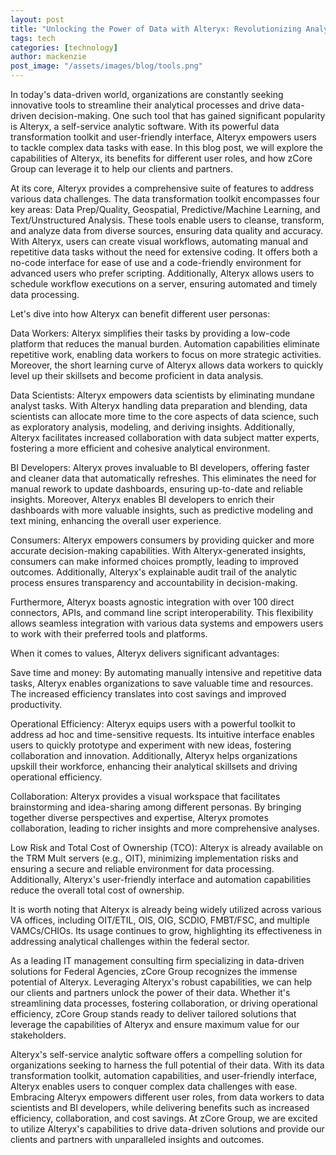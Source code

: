 ```yaml
---
layout: post
title: "Unlocking the Power of Data with Alteryx: Revolutionizing Analytics and Automation"
tags: tech
categories: [technology]
author: mackenzie
post_image: "/assets/images/blog/tools.png"
---
```


In today's data-driven world, organizations are constantly seeking innovative tools to streamline their analytical processes and drive data-driven decision-making. One such tool that has gained significant popularity is Alteryx, a self-service analytic software. With its powerful data transformation toolkit and user-friendly interface, Alteryx empowers users to tackle complex data tasks with ease. In this blog post, we will explore the capabilities of Alteryx, its benefits for different user roles, and how zCore Group can leverage it to help our clients and partners.

At its core, Alteryx provides a comprehensive suite of features to address various data challenges. The data transformation toolkit encompasses four key areas: Data Prep/Quality, Geospatial, Predictive/Machine Learning, and Text/Unstructured Analysis. These tools enable users to cleanse, transform, and analyze data from diverse sources, ensuring data quality and accuracy. With Alteryx, users can create visual workflows, automating manual and repetitive data tasks without the need for extensive coding. It offers both a no-code interface for ease of use and a code-friendly environment for advanced users who prefer scripting. Additionally, Alteryx allows users to schedule workflow executions on a server, ensuring automated and timely data processing.

Let's dive into how Alteryx can benefit different user personas:

Data Workers: Alteryx simplifies their tasks by providing a low-code platform that reduces the manual burden. Automation capabilities eliminate repetitive work, enabling data workers to focus on more strategic activities. Moreover, the short learning curve of Alteryx allows data workers to quickly level up their skillsets and become proficient in data analysis.

Data Scientists: Alteryx empowers data scientists by eliminating mundane analyst tasks. With Alteryx handling data preparation and blending, data scientists can allocate more time to the core aspects of data science, such as exploratory analysis, modeling, and deriving insights. Additionally, Alteryx facilitates increased collaboration with data subject matter experts, fostering a more efficient and cohesive analytical environment.

BI Developers: Alteryx proves invaluable to BI developers, offering faster and cleaner data that automatically refreshes. This eliminates the need for manual rework to update dashboards, ensuring up-to-date and reliable insights. Moreover, Alteryx enables BI developers to enrich their dashboards with more valuable insights, such as predictive modeling and text mining, enhancing the overall user experience.

Consumers: Alteryx empowers consumers by providing quicker and more accurate decision-making capabilities. With Alteryx-generated insights, consumers can make informed choices promptly, leading to improved outcomes. Additionally, Alteryx's explainable audit trail of the analytic process ensures transparency and accountability in decision-making.

Furthermore, Alteryx boasts agnostic integration with over 100 direct connectors, APIs, and command line script interoperability. This flexibility allows seamless integration with various data systems and empowers users to work with their preferred tools and platforms.

When it comes to values, Alteryx delivers significant advantages:

Save time and money: By automating manually intensive and repetitive data tasks, Alteryx enables organizations to save valuable time and resources. The increased efficiency translates into cost savings and improved productivity.

Operational Efficiency: Alteryx equips users with a powerful toolkit to address ad hoc and time-sensitive requests. Its intuitive interface enables users to quickly prototype and experiment with new ideas, fostering collaboration and innovation. Additionally, Alteryx helps organizations upskill their workforce, enhancing their analytical skillsets and driving operational efficiency.

Collaboration: Alteryx provides a visual workspace that facilitates brainstorming and idea-sharing among different personas. By bringing together diverse perspectives and expertise, Alteryx promotes collaboration, leading to richer insights and more comprehensive analyses.

Low Risk and Total Cost of Ownership (TCO): Alteryx is already available on the TRM Mult servers (e.g., OIT), minimizing implementation risks and ensuring a secure and reliable environment for data processing. Additionally, Alteryx's user-friendly interface and automation capabilities reduce the overall total cost of ownership.

It is worth noting that Alteryx is already being widely utilized across various VA offices, including OIT/ETIL, OIS, OIG, SCDIO, FMBT/FSC, and multiple VAMCs/CHIOs. Its usage continues to grow, highlighting its effectiveness in addressing analytical challenges within the federal sector.

As a leading IT management consulting firm specializing in data-driven solutions for Federal Agencies, zCore Group recognizes the immense potential of Alteryx. Leveraging Alteryx's robust capabilities, we can help our clients and partners unlock the power of their data. Whether it's streamlining data processes, fostering collaboration, or driving operational efficiency, zCore Group stands ready to deliver tailored solutions that leverage the capabilities of Alteryx and ensure maximum value for our stakeholders.

Alteryx's self-service analytic software offers a compelling solution for organizations seeking to harness the full potential of their data. With its data transformation toolkit, automation capabilities, and user-friendly interface, Alteryx enables users to conquer complex data challenges with ease. Embracing Alteryx empowers different user roles, from data workers to data scientists and BI developers, while delivering benefits such as increased efficiency, collaboration, and cost savings. At zCore Group, we are excited to utilize Alteryx's capabilities to drive data-driven solutions and provide our clients and partners with unparalleled insights and outcomes.